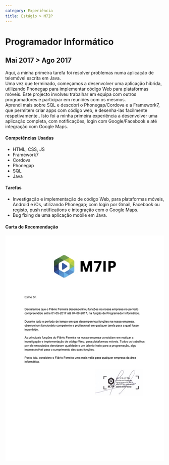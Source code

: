 ```yaml
---
category: Experiência
title: Estágio > M7IP
---
```


# Programador Informático
## Mai 2017 > Ago 2017

Aqui, a minha primeira tarefa foi resolver problemas numa aplicação de telemóvel escrita em Java.   
Uma vez que terminado, começamos a desenvolver uma aplicação hibrida, utilizando Phonegap para implementar código Web para plataformas móveis. Este projecto involveu trabalhar em equipa com outros programadores e participar em reuniões com os mesmos.   
Aprendi mais sobre SQL e descobri o Phonegap/Cordova e a Framework7, que permitem criar apps com código web, e desenha-las facilmente respetivamente.. Isto foi a minha primeira experiência a desenvolver uma aplicação completa, com notificações, login com Google/Facebook e até integração com Google Maps.

#### Competências Usadas
- HTML, CSS, JS
- Framework7
- Cordova
- Phonegap
- SQL
- Java

#### Tarefas
- Investigação e implementação de código Web, para plataformas móveis, Android e iOs, utilizando Phonegap; com login por Gmail, Facebook ou registo, push notifications e integração com o Google Maps.
- Bug fixing de uma aplicação mobile em Java.

#### Carta de Recomendação
[![Recomendação](/assets/about/experience/M7IPRecommendation.jpg)](/assets/about/experience/M7IPRecommendation.pdf)